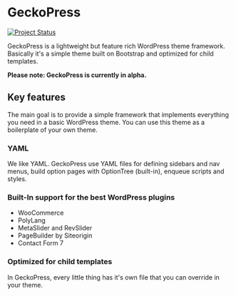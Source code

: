 # GeckoPress

[![Project Status](http://stillmaintained.com/sjozsef/geckopress.png)](http://stillmaintained.com/sjozsef/geckopress)

GeckoPress is a lightweight but feature rich WordPress theme framework. Basically
it's a simple theme built on Bootstrap and optimized for child templates.

**Please note: GeckoPress is currently in alpha.**

## Key features

The main goal is to provide a simple framework that implements everything you need 
in a basic WordPress theme. You can use this theme as a boilerplate of your own theme.

### YAML 

We like YAML. GeckoPress use YAML files for defining sidebars and nav menus, 
build option pages with OptionTree (built-in), enqueue scripts and styles. 

### Built-In support for the best WordPress plugins

* WooCommerce
* PolyLang
* MetaSlider and RevSlider
* PageBuilder by Siteorigin
* Contact Form 7

### Optimized for child templates 

In GeckoPress, every little thing has it's own file that you can override in your theme. 